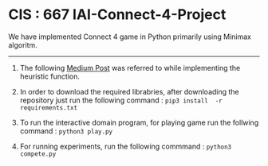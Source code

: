 # CIS : 667 IAI-Connect-4-Project

We have implemented Connect 4 game in Python primarily using Minimax algoritm.
***
1. The following [Medium Post](https://medium.com/analytics-vidhya/artificial-intelligence-at-play-connect-four-minimax-algorithm-explained-3b5fc32e4a4f) was referred to while implementing the heuristic function.

2. In order to download the required librabries, after downloading the repository just run the following command : `pip3 install  -r requirements.txt`

3. To run the interactive domain program, for playing game run the follwing command : `python3 play.py`

4. For running experiments, run the following commmand : `python3 compete.py`
